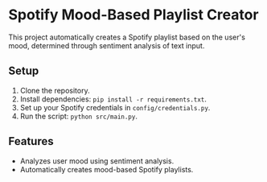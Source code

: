 # Spotify Mood-Based Playlist Creator

This project automatically creates a Spotify playlist based on the user's mood, determined through sentiment analysis of text input.

## Setup
1. Clone the repository.
2. Install dependencies: `pip install -r requirements.txt`.
3. Set up your Spotify credentials in `config/credentials.py`.
4. Run the script: `python src/main.py`.

## Features
- Analyzes user mood using sentiment analysis.
- Automatically creates mood-based Spotify playlists.
